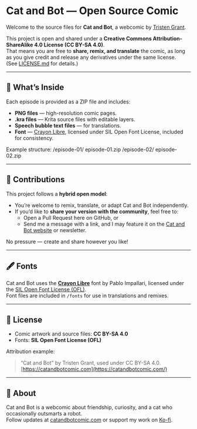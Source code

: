 # Cat and Bot — Open Source Comic

Welcome to the source files for **Cat and Bot**, a webcomic by [Tristen Grant](https://tristengrant.com/).

This project is open and shared under a **Creative Commons Attribution-ShareAlike 4.0 License (CC BY-SA 4.0)**.  
That means you are free to **share, remix, and translate** the comic, as long as you give credit and release any derivatives under the same license.  
(See [LICENSE.md](LICENSE.md) for details.)

---

## 📂 What’s Inside

Each episode is provided as a ZIP file and includes:

- **PNG files** — high-resolution comic pages.
- **.kra files** — Krita source files with editable layers.
- **Speech bubble text files** — for translations.
- **Font** — [Crayon Libre](https://fontesk.com/crayon-libre-font), licensed under SIL Open Font License, included for consistency.

Example structure:
/episode-01/
episode-01.zip
/episode-02/
episode-02.zip

---

## 🤝 Contributions

This project follows a **hybrid open model**:

- You’re welcome to remix, translate, or adapt Cat and Bot independently.
- If you’d like to **share your version with the community**, feel free to:
  - Open a Pull Request here on GitHub, or
  - Send me a message with a link, and I may feature it on the [Cat and Bot website](https://catandbotcomic.com/) or newsletter.

No pressure — create and share however you like!

---

## 🖋 Fonts

Cat and Bot uses the **[Crayon Libre](https://fontesk.com/crayon-libre-font)** font by Pablo Impallari, licensed under the [SIL Open Font License (OFL)](https://openfontlicense.org/).  
Font files are included in `/fonts` for use in translations and remixes.

---

## 📜 License

- Comic artwork and source files: **CC BY-SA 4.0**
- Fonts: **SIL Open Font License (OFL)**

Attribution example:

> “Cat and Bot” by Tristen Grant, used under CC BY-SA 4.0.  
> [https://catandbotcomic.com](https://catandbotcomic.com/)

---

## 🐾 About

Cat and Bot is a webcomic about friendship, curiosity, and a cat who occasionally outsmarts a robot.  
Follow updates at [catandbotcomic.com](https://catandbotcomic.com/) or support my work on [Ko-fi](https://ko-fi.com/tristengrant/).
